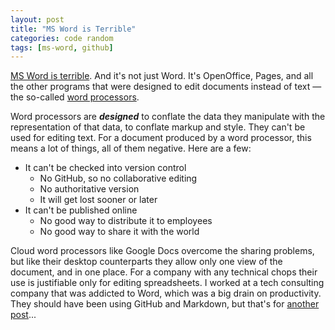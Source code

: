 ```yaml
---
layout: post
title: "MS Word is Terrible"
categories: code random
tags: [ms-word, github]
---
```


[MS Word is terrible](http://fluff.info/terrible/). And it's not just Word. It's OpenOffice, Pages, and all the other programs that were designed to edit documents instead of text &mdash; the so-called [word processors](https://en.wikipedia.org/wiki/Word_processor).

Word processors are ___designed___ to conflate the data they manipulate with the representation of that data, to conflate markup and style. They can't be used for editing text. For a document produced by a word processor, this means a lot of things, all of them negative. Here are a few:

- It can't be checked into version control
    - No GitHub, so no collaborative editing
    - No authoritative version
    - It will get lost sooner or later
- It can't be published online
    - No good way to distribute it to employees
    - No good way to share it with the world

Cloud word processors like Google Docs overcome the sharing problems, but like their desktop counterparts they allow only one view of the document, and in one place. For a company with any technical chops their use is justifiable only for editing spreadsheets. I worked at a tech consulting company that was addicted to Word, which was a big drain on productivity. They should have been using GitHub and Markdown, but that's for [another post](./markdown-for-company-docs)...
